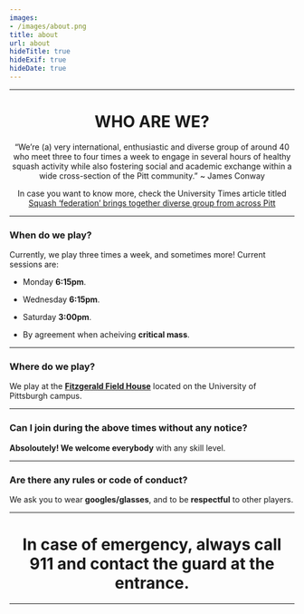 ```yaml
---
images:
- /images/about.png
title: about
url: about
hideTitle: true
hideExif: true
hideDate: true
---
```


---

<center>
	<h1>
	WHO ARE WE?
	</h1>
</center>

<center>
“We’re (a) very international, enthusiastic and diverse group of around 40 who meet three to four times a week to engage in several hours of healthy squash activity while also fostering social and academic exchange within a wide cross-section of the Pitt community.” ~ James Conway

In case you want to know more, check the University Times article titled [Squash ‘federation’ brings together diverse group from across Pitt](https://www.utimes.pitt.edu/news/squash-federation-brings)
</center>

---

### When do we play?

Currently, we play three times a week, and sometimes more! Current sessions are:

- Monday **6:15pm**.

- Wednesday **6:15pm**.

- Saturday **3:00pm**.

- By agreement when acheiving **critical mass**.

---

### Where do we play?

We play at the [**Fitzgerald Field House**](https://en.wikipedia.org/wiki/Fitzgerald_Field_House) located on the University of Pittsburgh campus.

---

### Can I join during the above times without any notice?

**Absoloutely! We welcome everybody** with any skill level.

---

### Are there any rules or code of conduct?

We ask you to wear **googles/glasses**, and to be **respectful** to other players.

---

<center>
	<h1>
		In case of emergency, always call 911 and contact the guard at the entrance.
	</h1>
</center>

---
